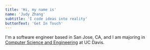 ```yaml
---
title: 'Hi, my name is'
name: 'Judy Zhang'
subtitle: 'I code ideas into reality'
buttonText: 'Get In Touch'
---
```


I'm a software engineer based in San Jose, CA, and I am majoring in [Computer Science and Engineering](https://www.ucdavis.edu/majors/computer-science-and-engineering/) at UC Davis.
